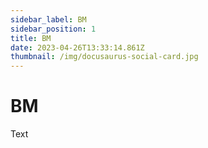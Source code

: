 ```yaml
---
sidebar_label: BM
sidebar_position: 1
title: BM
date: 2023-04-26T13:33:14.861Z
thumbnail: /img/docusaurus-social-card.jpg
---
```


# BM

Text